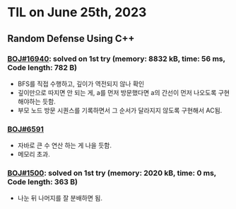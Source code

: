 # **TIL on June 25th, 2023**

## Random Defense Using C++
### [BOJ#16940](/Problem%20Solving/boj/random%20defense/16940-06-25-2023.cpp): solved on 1st try (memory: 8832 kB, time: 56 ms, Code length: 782 B)
* BFS를 직접 수행하고, 깊이가 역전되지 않나 확인
* 깊이만으로 따지면 안 되는 게, a를 먼저 방문했다면 a의 간선이 먼저 나오도록 구현해야하는 듯함.
* 부모 노드 방문 시퀀스를 기록하면서 그 순서가 달라지지 않도록 구현해서 AC됨.


### [BOJ#6591](/Problem%20Solving/boj/random%20defense/6591-06-25-2023.java)
* 자바로 큰 수 연산 하는 게 나을 듯함.
* 메모리 초과.


### [BOJ#1500](/Problem%20Solving/boj/random%20defense/1500-06-25-2023.cpp): solved on 1st try (memory: 2020 kB, time: 0 ms, Code length: 363 B)
* 나눈 뒤 나머지를 잘 분배하면 됨.